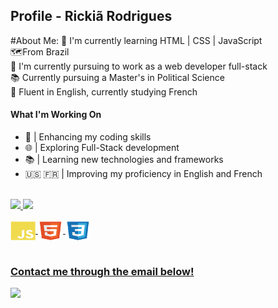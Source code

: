 ## Profile - Rickiã Rodrigues 


#About Me:
🌱​ I'm currently learning HTML | CSS | JavaScript
<br>
​​🗺️​ From Brazil
<br>
🎯​ I'm currently pursuing to work as a web developer full-stack
<br>
📚​ Currently pursuing a Master's in Political Science
<br>
💬​ Fluent in English, currently studying French
<br>
#### What I'm Working On

- 🚀 | Enhancing my coding skills
- 🌐 | Exploring Full-Stack development
- 📚 | Learning new technologies and frameworks
- 🇺🇸​ 🇫🇷​ | Improving my proficiency in English and French
<br>
 <div>
   <a href="https://github.com/RickRodrigu3s">
   <img height="180em" src="https://github-readme-stats.vercel.app/api?username=RickRodrigu3s&show_icons=true&theme=tokyonight&include_all_commits=true&count_private=true"/>
   <img height="180em" src="https://github-readme-stats.vercel.app/api/top-langs/?username=RickRodrigu3s&layout=compact&langs_count=6&theme=tokyonight"/>
</div>
    
<div style="display: inline_block"><br>
  <img align="center" alt="Js" height="30" width="40" src="https://raw.githubusercontent.com/devicons/devicon/master/icons/javascript/javascript-plain.svg">
  <img align="center" alt="HTML" height="30" width="40" src="https://raw.githubusercontent.com/devicons/devicon/master/icons/html5/html5-original.svg">
  <img align="center" alt="CSS" height="30" width="40" src="https://raw.githubusercontent.com/devicons/devicon/master/icons/css3/css3-original.svg">
</div>

<br>
 
### Contact me through the email below!
 
<div> 
  
  <a href = "mailto:rickrodrigues45@gmail.com"><img src="https://img.shields.io/badge/-Gmail-%23333?style=for-the-badge&logo=gmail&logoColor=white" target="_blank"></a>
  

